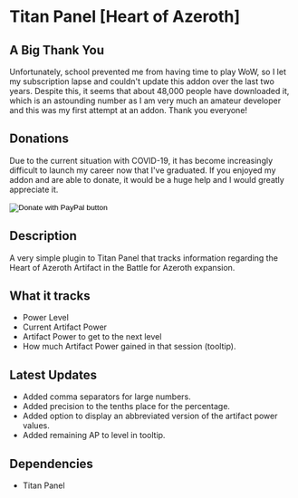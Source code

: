 Titan Panel [Heart of Azeroth]
==================

## A Big Thank You
Unfortunately, school prevented me from having time to play WoW, so I let my subscription lapse and couldn't update this addon over the last two years. Despite this, it seems that about 48,000 people have downloaded it, which is an astounding number as I am very much an amateur developer and this was my first attempt at an addon. Thank you everyone!  

## Donations
Due to the current situation with COVID-19, it has become increasingly difficult to launch my career now that I've graduated. If you enjoyed my addon and are able to donate, it would be a huge help and I would greatly appreciate it.

<form action="https://www.paypal.com/cgi-bin/webscr" method="post" target="_top">
<input type="hidden" name="cmd" value="_donations" />
<input type="hidden" name="business" value="95U2SGDQ6A7K6" />
<input type="hidden" name="item_name" value="TitanPanel: Heart of Azeroth" />
<input type="hidden" name="currency_code" value="USD" />
<input type="image" src="https://www.paypalobjects.com/en_US/i/btn/btn_donateCC_LG.gif" border="0" name="submit" title="PayPal - The safer, easier way to pay online!" alt="Donate with PayPal button" />
<img alt="" border="0" src="https://www.paypal.com/en_US/i/scr/pixel.gif" width="1" height="1" />
</form>


## Description
A very simple plugin to Titan Panel that tracks information regarding the Heart of Azeroth Artifact in the Battle for Azeroth expansion.

## What it tracks
* Power Level
* Current Artifact Power
* Artifact Power to get to the next level
* How much Artifact Power gained in that session (tooltip).

## Latest Updates
* Added comma separators for large numbers.
* Added precision to the tenths place for the percentage.
* Added option to display an abbreviated version of the artifact power values.
* Added remaining AP to level in tooltip.

## Dependencies
* Titan Panel

